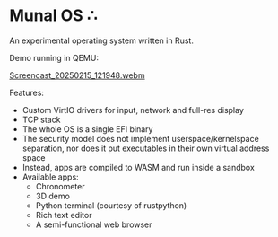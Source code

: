# Munal OS ∴

An experimental operating system written in Rust.

Demo running in QEMU:

[Screencast_20250215_121948.webm](https://github.com/user-attachments/assets/8cbf8a42-c012-4610-8668-014093efc09d)



Features:
* Custom VirtIO drivers for input, network and full-res display
* TCP stack
* The whole OS is a single EFI binary
* The security model does not implement userspace/kernelspace separation, nor does it put executables in their own virtual address space
* Instead, apps are compiled to WASM and run inside a sandbox
* Available apps:
  * Chronometer
  * 3D demo
  * Python terminal (courtesy of rustpython)
  * Rich text editor
  * A semi-functional web browser
